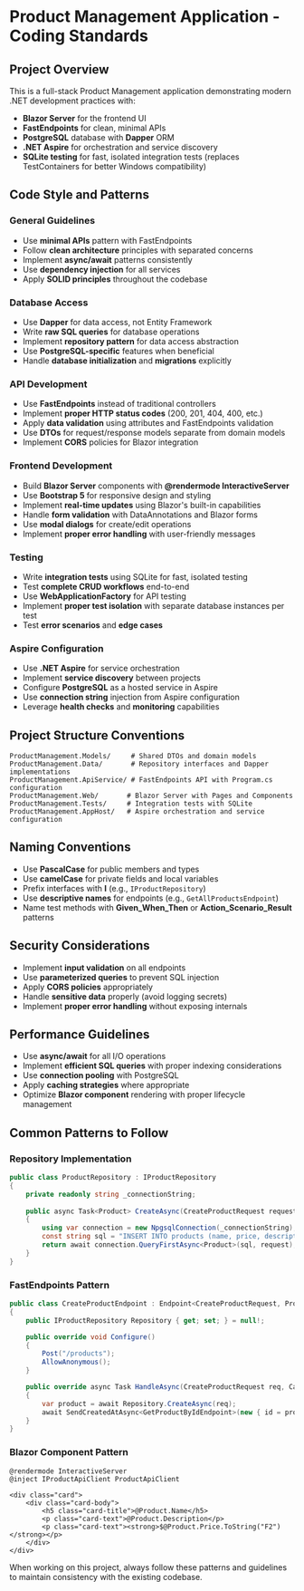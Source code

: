 # Product Management Application - Coding Standards

## Project Overview
This is a full-stack Product Management application demonstrating modern .NET development practices with:
- **Blazor Server** for the frontend UI
- **FastEndpoints** for clean, minimal APIs
- **PostgreSQL** database with **Dapper** ORM
- **.NET Aspire** for orchestration and service discovery
- **SQLite testing** for fast, isolated integration tests (replaces TestContainers for better Windows compatibility)

## Code Style and Patterns

### General Guidelines
- Use **minimal APIs** pattern with FastEndpoints
- Follow **clean architecture** principles with separated concerns
- Implement **async/await** patterns consistently
- Use **dependency injection** for all services
- Apply **SOLID principles** throughout the codebase

### Database Access
- Use **Dapper** for data access, not Entity Framework
- Write **raw SQL queries** for database operations
- Implement **repository pattern** for data access abstraction
- Use **PostgreSQL-specific** features when beneficial
- Handle **database initialization** and **migrations** explicitly

### API Development
- Use **FastEndpoints** instead of traditional controllers
- Implement **proper HTTP status codes** (200, 201, 404, 400, etc.)
- Apply **data validation** using attributes and FastEndpoints validation
- Use **DTOs** for request/response models separate from domain models
- Implement **CORS** policies for Blazor integration

### Frontend Development
- Build **Blazor Server** components with **@rendermode InteractiveServer**
- Use **Bootstrap 5** for responsive design and styling
- Implement **real-time updates** using Blazor's built-in capabilities
- Handle **form validation** with DataAnnotations and Blazor forms
- Use **modal dialogs** for create/edit operations
- Implement **proper error handling** with user-friendly messages

### Testing
- Write **integration tests** using SQLite for fast, isolated testing
- Test **complete CRUD workflows** end-to-end
- Use **WebApplicationFactory** for API testing
- Implement **proper test isolation** with separate database instances per test
- Test **error scenarios** and **edge cases**

### Aspire Configuration
- Use **.NET Aspire** for service orchestration
- Implement **service discovery** between projects
- Configure **PostgreSQL** as a hosted service in Aspire
- Use **connection string** injection from Aspire configuration
- Leverage **health checks** and **monitoring** capabilities

## Project Structure Conventions

```
ProductManagement.Models/     # Shared DTOs and domain models
ProductManagement.Data/       # Repository interfaces and Dapper implementations  
ProductManagement.ApiService/ # FastEndpoints API with Program.cs configuration
ProductManagement.Web/       # Blazor Server with Pages and Components
ProductManagement.Tests/     # Integration tests with SQLite
ProductManagement.AppHost/   # Aspire orchestration and service configuration
```

## Naming Conventions
- Use **PascalCase** for public members and types
- Use **camelCase** for private fields and local variables
- Prefix interfaces with **I** (e.g., `IProductRepository`)
- Use **descriptive names** for endpoints (e.g., `GetAllProductsEndpoint`)
- Name test methods with **Given_When_Then** or **Action_Scenario_Result** patterns

## Security Considerations
- Implement **input validation** on all endpoints
- Use **parameterized queries** to prevent SQL injection
- Apply **CORS policies** appropriately
- Handle **sensitive data** properly (avoid logging secrets)
- Implement **proper error handling** without exposing internals

## Performance Guidelines
- Use **async/await** for all I/O operations
- Implement **efficient SQL queries** with proper indexing considerations
- Use **connection pooling** with PostgreSQL
- Apply **caching strategies** where appropriate
- Optimize **Blazor component** rendering with proper lifecycle management

## Common Patterns to Follow

### Repository Implementation
```csharp
public class ProductRepository : IProductRepository
{
    private readonly string _connectionString;
    
    public async Task<Product> CreateAsync(CreateProductRequest request)
    {
        using var connection = new NpgsqlConnection(_connectionString);
        const string sql = "INSERT INTO products (name, price, description) VALUES (@Name, @Price, @Description) RETURNING *";
        return await connection.QueryFirstAsync<Product>(sql, request);
    }
}
```

### FastEndpoints Pattern
```csharp
public class CreateProductEndpoint : Endpoint<CreateProductRequest, Product>
{
    public IProductRepository Repository { get; set; } = null!;

    public override void Configure()
    {
        Post("/products");
        AllowAnonymous();
    }

    public override async Task HandleAsync(CreateProductRequest req, CancellationToken ct)
    {
        var product = await Repository.CreateAsync(req);
        await SendCreatedAtAsync<GetProductByIdEndpoint>(new { id = product.Id }, product, cancellation: ct);
    }
}
```

### Blazor Component Pattern
```razor
@rendermode InteractiveServer
@inject IProductApiClient ProductApiClient

<div class="card">
    <div class="card-body">
        <h5 class="card-title">@Product.Name</h5>
        <p class="card-text">@Product.Description</p>
        <p class="card-text"><strong>$@Product.Price.ToString("F2")</strong></p>
    </div>
</div>
```

When working on this project, always follow these patterns and guidelines to maintain consistency with the existing codebase.
